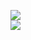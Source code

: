 [![](https://img.shields.io/badge/Made%20With-Github%20Spray-lightgrey.svg?style=for-the-badge&logo=github)](https://github.com/Annihil/github-spray#9019)  
[![](https://i.imgur.com/2DrTn0Z.gif)](https://github.com/Annihil/github-spray)